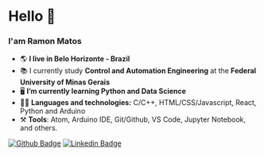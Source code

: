 # Hello 👋

### **I'am Ramon Matos**

- :earth_americas: **I live in Belo Horizonte - Brazil**
- :books: I currently study **Control and Automation Engineering** at the **Federal University of Minas Gerais**
- :desktop_computer: **I’m currently learning Python and Data Science**
- :technologist: **Languages and technologies:** C/C++, HTML/CSS/Javascript, React, Python and Arduino
- :hammer_and_pick:	**Tools**: Atom, Arduino IDE, Git/Github, VS Code, Jupyter Notebook, and others.

[![Github Badge](https://img.shields.io/badge/-Github-000?style=flat-square&logo=Github&logoColor=white&link=https://github.com/ramonis567)](https://github.com/ramonis567)
[![Linkedin Badge](https://img.shields.io/badge/-LinkedIn-blue?style=flat-square&logo=Linkedin&logoColor=white&link=https://www.linkedin.com/in/ramoneng)](https://www.linkedin.com/in/ramoneng)
